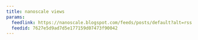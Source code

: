 ```yaml
---
title: nanoscale views
params:
  feedlink: https://nanoscale.blogspot.com/feeds/posts/default?alt=rss
  feedid: 7627e5d9ad7d5e177159d07473f90042
---
```

